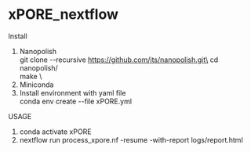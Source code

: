 # xPORE_nextflow

Install
1. Nanopolish \
		git clone --recursive https://github.com/jts/nanopolish.git\
		cd nanopolish/ \
		make \
2. Miniconda
3. Install environment with yaml file \
		conda env create --file xPORE.yml

USAGE
1. conda activate xPORE
2. nextflow run process_xpore.nf -resume -with-report logs/report.html
